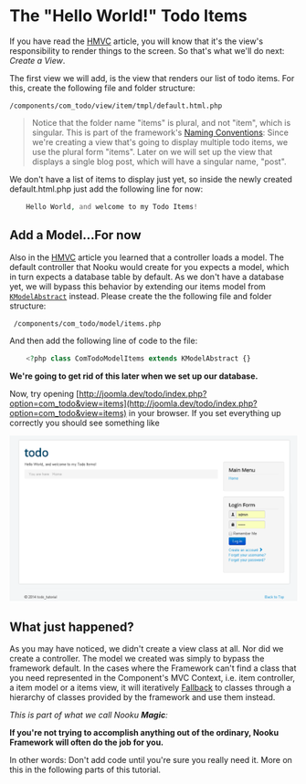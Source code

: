 # The "Hello World!" Todo Items

If you have read the [HMVC](/essentials/hmvc.md) article, you will know that it's the view's responsibility to render things to the screen.
So that's what we'll do next:  _Create a View_.

The first view we will add, is the view that renders our list of todo items. For this, create the following file and folder structure:

    /components/com_todo/view/item/tmpl/default.html.php

> Notice that the folder name "items" is plural, and not "item", which is singular.
> This is part of the framework's [Naming Conventions](/essentials/naming-conventions.md): Since we're creating a view that's
going to display multiple todo items, we use the plural form "items". Later on we will set up the view that displays a single blog
post, which will have a singular name, "post".

We don't have a list of items to display just yet, so inside the newly created default.html.php just add the following line for now:

```php
    Hello World, and welcome to my Todo Items!
```

## Add a Model...For now

Also in the [HMVC](/essentials/hmvc.md) article you learned that a controller loads a model. The default controller that Nooku
would create for you expects a model, which in turn expects a database table by default. As we don't have a database yet, we will
bypass this behavior by extending our items model from [`KModelAbstract`](http://api.nooku.org/class-KModelAbstract.html) instead. Please create the the following file and folder structure:

     /components/com_todo/model/items.php

And then add the following line of code to the file:

```php
    <?php class ComTodoModelItems extends KModelAbstract {}
```

**We're going to get rid of this later when we set up our database.**

Now, try opening [http://joomla.dev/todo/index.php?option=com_todo&view=items](http://joomla.dev/todo/index.php?option=com_todo&view=items)
 in your browser. If you set everything up correctly you should see something like

![Hello World, and welcome to my Todo Items](/resources/images/todotutorial/hello-world.png)

## What just happened?

As you may have noticed, we didn't create a view class at all. Nor did we create a controller. The model we created was simply to bypass
the framework default. In the cases where the Framework can't find a class that you need represented in the Component's MVC Context, i.e. item controller, a item model
or a items view, it will iteratively [Fallback](/essentials/object-management.md) to classes through a hierarchy of classes provided by the
framework and use them instead.

_This is part of what we call Nooku **Magic**:_

**If you're not trying to accomplish anything out of the ordinary, Nooku Framework will often do the job for you.**

In other words: Don't add code until you're sure you really need it. More on this in the following parts of this tutorial.
